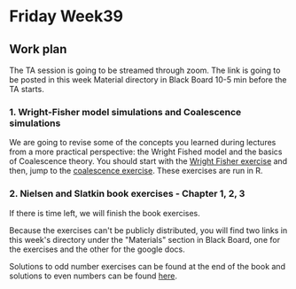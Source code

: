 # Friday Week39

## Work plan

The TA session is going to be streamed through zoom. The link is going to be posted in this week Material directory in Black Board 10-5 min before the TA starts. 

### 1. Wright-Fisher model simulations and Coalescence simulations

We are going to revise some of the concepts you learned during lectures from a more practical perspective: the Wright Fished model and the basics of Coalescence theory. You should start with the [Wright Fisher exercise](WrightFisherTutorial.md) and then, jump to the [coalescence exercise](CoalTutorial.md). These exercises are run in R.

### 2. Nielsen and Slatkin book exercises - Chapter 1, 2, 3

If there is time left, we will finish the book exercises.

Because the exercises can't be publicly distributed, you will find two links in this week's directory under the "Materials" section in Black Board, one for the exercises and the other for the google docs.

Solutions to odd number exercises can be found at the end of the book and solutions to even numbers can be found [here](http://people.bu.edu/msoren/BI515_2014/EvenNumberedSolutions.pdf).
